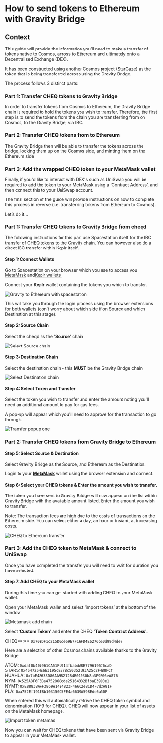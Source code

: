 # How to send tokens to Ethereum with Gravity Bridge

## Context

This guide will provide the information you’ll need to make a transfer of tokens native to Cosmos, across to Ethereum and ultimately onto a Decentralised Exchange (DEX).

It has been constructed using another Cosmos project (StarGaze) as the token that is being transferred across using the Gravity Bridge.

The process follows 3 distinct parts:

### Part 1: Transfer CHEQ tokens to Gravity Bridge

In order to transfer tokens from Cosmos to Ethereum, the Gravity Bridge chain is required to hold the tokens you wish to transfer. Therefore, the first step is to send the tokens from the chain you are transferring from on Cosmos, to the Gravity Bridge, via IBC.

### Part 2: Transfer CHEQ tokens from to Ethereum

The Gravity Bridge then will be able to transfer the tokens across the bridge, locking them up on the Cosmos side, and minting them on the Ethereum side

### Part 3: Add the wrapped CHEQ token to your MetaMask wallet

Finally, if you'd like to interact with DEX's such as UniSwap you will be required to add the token to your MetaMask using a ‘Contract Address’, and then connect this to your UniSwap account.

The final section of the guide will provide instructions on how to complete this process in reverse (i.e. transferring tokens from Ethereum to Cosmos).

Let’s do it…

### Part 1: Transfer CHEQ tokens to Gravity Bridge from cheqd

The following instructions for this part use Spacestation itself for the IBC transfer of CHEQ tokens to the Gravity chain. You can however also do a direct IBC transfer within Keplr itself.&#x20;

#### Step 1: Connect Wallets

Go to [Spacestation](https://spacestation.zone/) on your browser which you use to access you [MetaMask](https://metamask.io/) and[Keplr wallets.](https://www.keplr.app/)

Connect your **Keplr** wallet containing the tokens you which to transfer.&#x20;

![Gravity to Ethereum with spacestation](../../.gitbook/assets/gravity-ethereum.png)

This will take you through the login process using the browser extensions for both wallets (don’t worry about which side if on Source and which Destination at this stage).

#### Step 2: Source Chain

Select the cheqd as the '**Source**' chain

![Select Source chain](../../.gitbook/assets/select-chain.png)

#### Step 3: Destination Chain

Select the destination chain - this **MUST** be the Gravity Bridge chain.

![Select Destination chain](../../.gitbook/assets/select-chain.png)

#### Step 4: Select Token and Transfer&#x20;

Select the token you wish to transfer and enter the amount noting you'll need an additional amount to pay for gas fees.

A pop-up will appear which you'll need to approve for the transaction to go through.

![Transfer popup one](../../.gitbook/assets/keplr-transfer-popup-1.png)

### Part 2: Transfer CHEQ tokens from Gravity Bridge to Ethereum

#### Step 5: Select Source & Destination&#x20;

Select Gravity Bridge as the Source, and Ethereum as the Destination.&#x20;

Login to your [**MetaMask**](https://metamask.io/) wallet using the browser extension and connect.&#x20;

#### Step 6: Select your CHEQ tokens & Enter the amount you wish to transfer.&#x20;

The token you have sent to Gravity Bridge will now appear on the list within Gravity Bridge with the available amount listed. Enter the amount you wish to transfer.&#x20;

Note: The transaction fees are high due to the costs of transactions on the Ethereum side. You can select either a day, an hour or instant, at increasing costs.&#x20;

![CHEQ to Ethereum transfer](../../.gitbook/assets/gravity-ethereum-transfer.png)

### Part 3: Add the CHEQ token to MetaMask & connect to UniSwap

Once you have completed the transfer you will need to wait for duration you have selected.&#x20;

#### Step 7: Add CHEQ to your MetaMask wallet&#x20;

During this time you can get started with adding CHEQ to your MetaMask wallet.&#x20;

Open your MetaMask wallet and select ‘import tokens’ at the bottom of the window

![Metamask add chain](../../.gitbook/assets/add-chain-metamask.png)

Select ‘**Custom Token**’ and enter the CHEQ '**Token Contract Address'.**&#x20;

CHEQ**:** `0x70EDF1c215D0ce69E7F16FD4E6276ba0d99d4de7`

Here are a selection of other Cosmos chains available thanks to the Gravity Bridge&#x20;

ATOM: `0xdaf0b40b961CA51Fc914fbabdA8E779619576caD` \
STARS: `0x4547254E6E3195cE57Bc50352193A25c2F4B8FCf` \
HUAHUA: `0x7bE48633D86AA9821284B01030b8a3F9B06eA876` \
NYM: `0x525A8F6F3Ba4752868cde25164382BfbaE3990e1` \
NYMT: `0xE8883BAeF3869e14E4823F46662e81D4F7d2A81F` \
PLA: `0xa752Ef191E8b103150D5FE4a6639A598Ede5a50F`

When entered this will automatically retrive the CHEQ token symbol and denomination (10^9 for CHEQ). CHEQ will now appear in your list of assets on the MetaMask homepage.&#x20;

![Import token metamas](../../.gitbook/assets/import-token-metamask.png)

Now you can wait for CHEQ tokens that have been sent via Gravity Bridge to appear in your MetaMask wallet.
